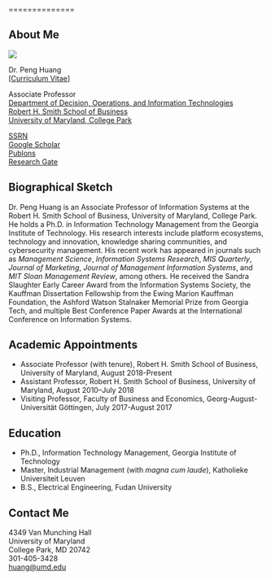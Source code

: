 ==============
## About Me
![](https://huangpen77.github.io/uploads/2022/01/Huang_Peng-01Oct19-024-200x300.jpg)

Dr. Peng Huang  
\[[Curriculum Vitae](https://huangpen77.github.io/uploads/2022/02/cv.pdf)\]

Associate Professor  
[Department of Decision, Operations, and Information Technologies](https://www.rhsmith.umd.edu/faculty-research/academic-departments/decision-operations-information-technologies)  
[Robert H. Smith School of Business](https://www.rhsmith.umd.edu/)  
[University of Maryland, College Park](https://umd.edu)

[SSRN](http://papers.ssrn.com/sol3/cf_dev/AbsByAuth.cfm?per_id=890498)  
[Google Scholar](http://scholar.google.com/citations?user=Ntu1BwgAAAAJ)  
[Publons](https://publons.com/researcher/2021674/peng-huang)  
[Research Gate](https://www.researchgate.net/profile/Peng_Huang4)

## Biographical Sketch

Dr. Peng Huang is an Associate Professor of Information Systems at the Robert H. Smith School of Business, University of Maryland, College Park. He holds a Ph.D. in Information Technology Management from the Georgia Institute of Technology. His research interests include platform ecosystems, technology and innovation, knowledge sharing communities, and cybersecurity management. His recent work has appeared in journals such as *Management Science*, *Information Systems Research*, *MIS Quarterly*, *Journal of Marketing*, *Journal of Management Information Systems*, and *MIT Sloan Management Review*, among others. He received the Sandra Slaughter Early Career Award from the Information Systems Society, the Kauffman Dissertation Fellowship from the Ewing Marion Kauffman Foundation, the Ashford Watson Stalnaker Memorial Prize from Georgia Tech, and multiple Best Conference Paper Awards at the International Conference on Information Systems.

## Academic Appointments

- Associate Professor (with tenure), Robert H. Smith School of Business, University of Maryland, August 2018-Present  
- Assistant Professor, Robert H. Smith School of Business, University of Maryland, August 2010–July 2018  
- Visiting Professor, Faculty of Business and Economics, Georg-August-Universität Göttingen, July 2017-August 2017

## Education

- Ph.D., Information Technology Management, Georgia Institute of Technology  
- Master, Industrial Management (with *magna cum laude*), Katholieke Universiteit Leuven  
- B.S., Electrical Engineering, Fudan University

## Contact Me

 4349 Van Munching Hall  
 University of Maryland  
 College Park, MD 20742  
 301-405-3428  
 <huang@umd.edu>
